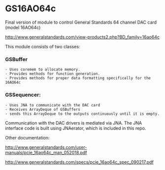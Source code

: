 # GS16AO64c

Final version of module to control General Standards 64 channel DAC card (model 16AO64c)

http://www.generalstandards.com/view-products2.php?BD_family=16ao64c


This module consists of two classes:

### GSBuffer
	- Uses coremem to allocate memory.
	- Provides methods for function generation.
	- Provides methods for proper data formatting specifically for the 16AO64c

### GSSequencer:
	- Uses JNA to communicate with the DAC card
	- Receives ArrayDeque of GSBuffers
	- sends this ArrayDeque to the outputs continuously until it is empty.

Communication with the DAC drivers is mediated via JNA.  The JNA interface code is built using JNAerator, which is included in this repo.

Other documentation:

http://www.generalstandards.com/user-manuals/pcie_16ao64c_man_052018.pdf

http://www.generalstandards.com/specs/pcie_16ao64c_spec_090217.pdf
